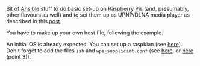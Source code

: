 Bit of [Ansible](http://docs.ansible.com/ansible/latest/) stuff to do basic set-up on [Raspberry Pis](https://www.raspberrypi.org/) (and, presumably, other flavours as well) and to set them up as UPNP/DLNA media player as described in this [post](http://www.knight-of-pi.org/raspberry-pi-as-wifi-jukebox-with-dlna-and-upnp-smartphone-controls/).

You have to make up your own host file, following the example.

An initial OS is already expected. You can set up a raspbian (see [here](http://www.knight-of-pi.org/installation/)). Don't forget to add the files `ssh` and `wpa_supplicant.conf` (see [here](https://www.raspberrypi.org/forums/viewtopic.php?t=191252), or [here](https://www.raspberrypi.org/documentation/remote-access/ssh/) (point 3)).